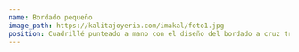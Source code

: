 ```yaml
---
name: Bordado pequeño
image_path: https://kalitajoyeria.com/imakal/foto1.jpg
position: Cuadrillé punteado a mano con el diseño del bordado a cruz tradicional chapado en oro y con colores contemporáneos
---
```

